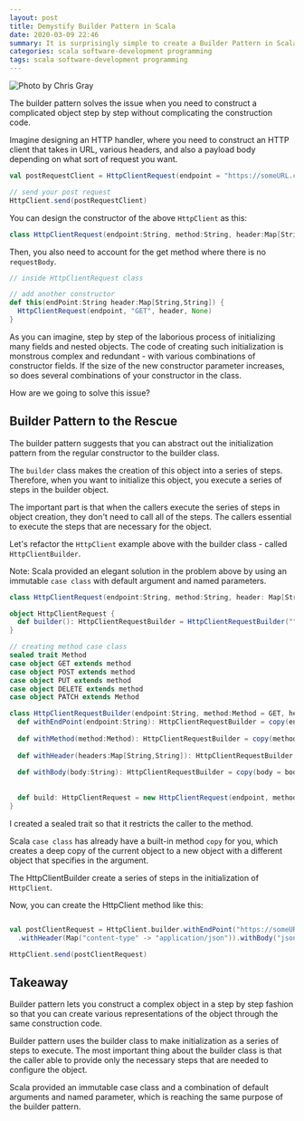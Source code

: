 ```yaml
---
layout: post
title: Demystify Builder Pattern in Scala
date: 2020-03-09 22:46
summary: It is surprisingly simple to create a Builder Pattern in Scala
categories: scala software-development programming
tags: scala software-development programming
---
```



![Photo by Chris Gray](https://images.unsplash.com/photo-1542350880924-09225f70e026?ixlib=rb-1.2.1&ixid=eyJhcHBfaWQiOjEyMDd9&auto=format&fit=crop&w=666&q=80)

The builder pattern solves the issue when you need to construct a complicated object step by step without complicating the construction code. 

Imagine designing an HTTP handler, where you need to construct an HTTP client that takes in URL, various headers, and also a payload body depending on what sort of request you want. 

```scala
val postRequestClient = HttpClientRequest(endpoint = "https://someURL.com", method = "POST", header = Map("content-type" -> "application/json"), body = "your json body")

// send your post request
HttpClient.send(postRequestClient)

```

You can design the constructor of the above `HttpClient` as this:

```scala
class HttpClientRequest(endpoint:String, method:String, header:Map[String, String], body:Option[String]) 
```

Then, you also need to account for the get method where there is no `requestBody`.

```scala
// inside HttpClientRequest class

// add another constructor
def this(endPoint:String header:Map[String,String]) {
  HttpClientRequest(endpoint, "GET", header, None)
}

```

As you can imagine, step by step of the laborious process of initializing many fields and nested objects. The code of creating such initialization is monstrous complex and redundant - with various combinations of constructor fields. If the size of the new constructor parameter increases, so does several combinations of your constructor in the class.

How are we going to solve this issue?


## Builder Pattern to the Rescue
The builder pattern suggests that you can abstract out the initialization pattern from the regular constructor to the builder class.

The `builder` class makes the creation of this object into a series of steps. Therefore, when you want to initialize this object, you execute a series of steps in the builder object.

The important part is that when the callers execute the series of steps in object creation, they don't need to call all of the steps. The callers essential to execute the steps that are necessary for the object.

Let's refactor the `HttpClient` example above with the builder class - called `HttpClientBuilder`.

Note: Scala provided an elegant solution in the problem above by using an immutable `case class` with default argument and named parameters.


```scala
class HttpClientRequest(endpoint:String, method:String, header: Map[String,String], body:Option[String])

object HttpClientRequest {
  def builder(): HttpClientRequestBuilder = HttpClientRequestBuilder("")
}

// creating method case class
sealed trait Method
case object GET extends method
case object POST extends method
case object PUT extends method
case object DELETE extends method
case object PATCH extends Method

class HttpClientRequestBuilder(endpoint:String, method:Method = GET, header: Map[String,String] = Map.empty[String,String], body:String = "") {
  def withEndPoint(endpoint:String): HttpClientRequestBuilder = copy(endpoint = endpoint)
  
  def withMethod(method:Method): HttpClientRequestBuilder = copy(method = method)
  
  def withHeader(headers:Map[String,String]): HttpClientRequestBuilder = copy(header = headers)
  
  def withBody(body:String): HttpClientRequestBuilder = copy(body = body)
  
  
  def build: HttpClientRequest = new HttpClientRequest(endpoint, method, header)
}

```

I created a sealed trait so that it restricts the caller to the method. 

Scala `case class` has already have a built-in method `copy` for you, which creates a deep copy of the current object to a new object with a different object that specifies in the argument.

The HttpClientBuilder create a series of steps in the initialization of `HttpClient`.

Now, you can create the HttpClient method like this:
```scala

val postClientRequest = HttpClient.builder.withEndPoint("https://someURL.com").withMethod(POST)
  .withHeader(Map("content-type" -> "application/json")).withBody("json body ... ").build

HttpClient.send(postClientRequest)

```

## Takeaway
Builder pattern lets you construct a complex object in a step by step fashion so that you can create various representations of the object through the same construction code.

Builder pattern uses the builder class to make initialization as a series of steps to execute. The most important thing about the builder class is that the caller able to provide only the necessary steps that are needed to configure the object.

Scala provided an immutable case class and a combination of default arguments and named parameter, which is reaching the same purpose of the builder pattern.
